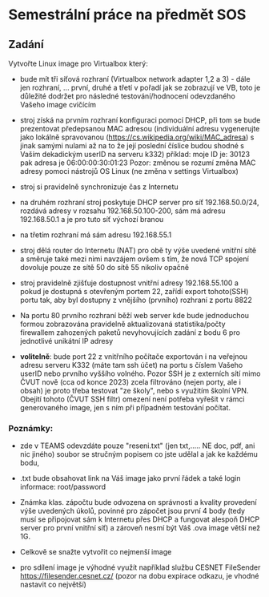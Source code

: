 # Semestrální práce na předmět SOS

## Zadání

Vytvořte Linux image pro Virtualbox který:

- bude mít tři síťová rozhraní (Virtualbox network adapter 1,2 a 3) - dále jen rozhraní, ... první, druhé a třetí v pořadí jak se zobrazují ve VB, toto je důležité dodržet pro následné testování/hodnocení odevzdaného Vašeho image cvičícím

- stroj získá na prvním rozhraní konfiguraci pomocí DHCP, při tom se bude prezentovat předepsanou MAC adresou (individuální adresu vygenerujte jako lokálně spravovanou (https://cs.wikipedia.org/wiki/MAC_adresa) s jinak samými nulami až na to že její poslední číslice budou shodné s Vaším dekadickým userID na serveru k332)
příklad:
moje ID je: 30123
pak adresa je 06:00:00:30:01:23 
Pozor: změnou se rozumí změna MAC adresy pomoci nástrojů OS Linux (ne změna v settings Virtualbox)

- stroj si pravidelně synchronizuje čas z Internetu

- na druhém rozhraní stroj poskytuje DHCP server pro síť 192.168.50.0/24, rozdává adresy v rozsahu 192.168.50.100-200, sám má adresu 192.168.50.1 a je pro tuto síť výchozí branou

- na třetím rozhraní má sám adresu 192.168.55.1 

- stroj dělá router do Internetu (NAT) pro obě ty výše uvedené vnitřní sítě  a směruje také mezi nimi navzájem ovšem s tím, že nová TCP spojení dovoluje pouze ze sítě 50 do sítě 55 nikoliv opačně 

- stroj pravidelně zjišťuje dostupnost vnitřní adresy 192.168.55.100  a pokud je dostupná s otevřeným portem 22, zařídí export tohoto(SSH) portu tak, aby byl dostupny z vnějšího (prvního) rozhraní z portu 8822

- Na portu 80 prvního rozhraní běží web server kde bude jednoduchou formou zobrazována pravidelně aktualizovaná statistika/počty firewallem zahozených paketů nevyhovujících zadání z bodu 6 pro jednotlivé unikátní IP adresy

- **volitelně**: bude port 22 z vnitřního počítače exportován i na veřejnou adresu serveru K332 (máte tam ssh účet) na portu s číslem Vašeho userID nebo prvního vyššího volného. Pozor SSH je z externích sítí mimo ČVUT nově (cca od konce 2023) zcela filtrováno (nejen porty, ale i obsah) je proto třeba testovat "ze školy", nebo s využitím školní VPN. Obejití tohoto (ČVUT SSH filtr) omezení není potřeba vyřešit v rámci generovaného image, jen s ním při případném testování počítat.

### Poznámky:
- zde v TEAMS odevzdáte pouze "reseni.txt" (jen txt,..... NE doc, pdf, ani nic jiného) soubor se stručným popisem co jste udělal a jak ke každému bodu,

- .txt bude obsahovat link na Váš image jako první řádek a také login informace: root/password

- Známka klas. zápočtu bude odvozena on správnosti a kvality provedení výše uvedených úkolů, povinné pro zápočet jsou první 4 body (tedy musí se připojovat sám k Internetu přes DHCP a fungovat alespoň DHCP server pro první vnitřní síť) a zároveň nesmí být Váš .ova image větší než 1G. 

- Celkově se snažte vytvořit co nejmenší image

- pro sdílení image je výhodné využít například službu CESNET FileSender  https://filesender.cesnet.cz/ (pozor na dobu expirace odkazu, je vhodné nastavit co největší)
